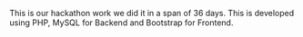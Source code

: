 This is our hackathon work we did it in a span of 36 days. This is developed using PHP, MySQL for Backend and Bootstrap for Frontend.
